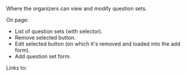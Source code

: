 
Where the organizers can view and modify question sets.

On page:
- List of question sets (with selector).
- Remove selected button.
- Edit selected button (on which it's removed and loaded into the add form).
- Add question set form.

Links to:


